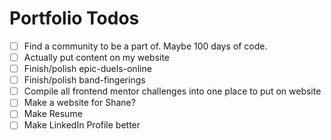 # Portfolio Todos

- [ ] Find a community to be a part of. Maybe 100 days of code.
- [ ] Actually put content on my website
- [ ] Finish/polish epic-duels-online
- [ ] Finish/polish band-fingerings
- [ ] Compile all frontend mentor challenges into one place to put on website
- [ ] Make a website for Shane?
- [ ] Make Resume
- [ ] Make LinkedIn Profile better
